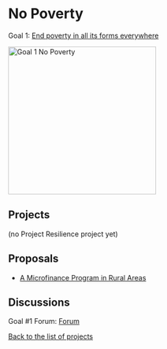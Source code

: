# No Poverty

[un_sdg_link]: https://sdgs.un.org/goals/goal1

Goal 1: [End poverty in all its forms everywhere][un_sdg_link]

[<img src="../images/sdgs/E-WEB-Goal-01.png" alt="Goal 1 No Poverty" width="300">][un_sdg_link]

## Projects

(no Project Resilience project yet)

## Proposals

- [A Microfinance Program in Rural Areas](../proposals/microfinance.md)

## Discussions

[goal1_sdg_link]: https://github.com/Project-Resilience/platform/discussions/23

Goal #1 Forum: [Forum][goal1_sdg_link]

[Back to the list of projects](../README.md)

